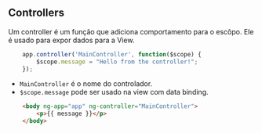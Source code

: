 ## Controllers

Um controller é um função que adiciona comportamento para o escôpo. Ele é usado para expor dados para a View.

```js
    app.controller('MainController', function($scope) {
        $scope.message = "Hello from the controller!";
    });

```

- `MainController` é o nome do controlador.
- `$scope.message` pode ser usado na view com data binding.

```html
    <body ng-app="app" ng-controller="MainController">
        <p>{{ message }}</p>
    </body>
```